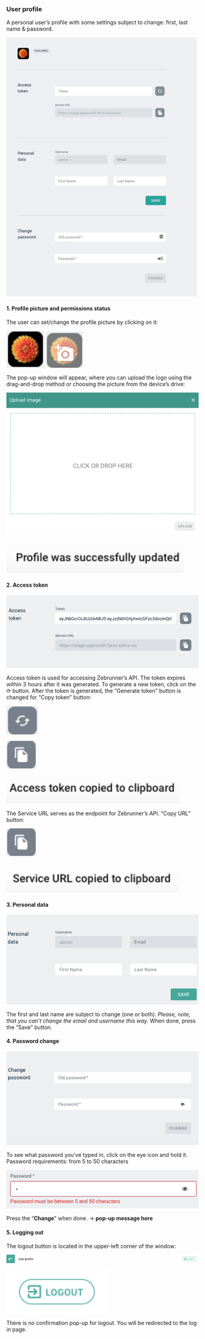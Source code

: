 ### User profile

A personal user’s profile with some settings subject to change: first, last name & password. 

<img src="https://github.com/APGorobets/mkdocks1/blob/master/images/zbrn-userprofile-1.png?raw=true" alt="" width="500" />

#### 1. Profile picture and permissions status
The user can set/change the profile picture by clicking on it:

![alt text](https://github.com/APGorobets/mkdocks1/blob/master/images/zbrn-userprofile-2.png?raw=true)
![alt text](https://github.com/APGorobets/mkdocks1/blob/master/images/zbrn-userprofile-3.png?raw=true)

The pop-up window will appear, where you can upload the logo using the drag-and-drop method or choosing the picture from the device’s drive:

![alt text](https://github.com/APGorobets/mkdocks1/blob/master/images/zbrn-userprofile-4.png?raw=true)

![alt text](https://github.com/APGorobets/mkdocks1/blob/master/images/zbrn-userprofile-5.png?raw=true)

#### 2. Access token

![alt text](https://github.com/APGorobets/mkdocks1/blob/master/images/zbrn-userprofile-6.png?raw=true)

Access token is used for accessing Zebrunner’s API. The token expires within 3 hours after it was generated.
To generate a new token, click on the ⟳ button.
After the token is generated, the “Generate token” button is changed for “Copy token” button:

![alt text](https://github.com/APGorobets/mkdocks1/blob/master/images/zbrn-userprofile-7.png?raw=true)

![alt text](https://github.com/APGorobets/mkdocks1/blob/master/images/zbrn-userprofile-8.png?raw=true)

![alt text](https://github.com/APGorobets/mkdocks1/blob/master/images/zbrn-userprofile-9.png?raw=true)

The Service URL serves as the endpoint for Zebrunner’s API. 
“Copy URL” button:

![alt text](https://github.com/APGorobets/mkdocks1/blob/master/images/zbrn-userprofile-10.png?raw=true)

![alt text](https://github.com/APGorobets/mkdocks1/blob/master/images/zbrn-userprofile-11.png?raw=true)

#### 3. Personal data

![alt text](https://github.com/APGorobets/mkdocks1/blob/master/images/zbrn-userprofile-12.png?raw=true)

The first and last name are subject to change (one or both).
*Please, note, that you can’t change the email and username this way.*
When done, press the “Save” button.

#### 4. Password change

![alt text](https://github.com/APGorobets/mkdocks1/blob/master/images/zbrn-userprofile-13.png?raw=true)

To see what password you’ve typed in, click on the eye icon and hold it.
Password requirements: from 5 to 50 characters

![alt text](https://github.com/APGorobets/mkdocks1/blob/master/images/zbrn-userprofile-14.png?raw=true)

Press the “**Change**” when done. → **pop-up message here**

#### 5. Logging out
The logout button is located in the upper-left corner of the window:

![alt text](https://github.com/APGorobets/mkdocks1/blob/master/images/zbrn-userprofile-15.png?raw=true)

![alt text](https://github.com/APGorobets/mkdocks1/blob/master/images/zbrn-userprofile-16.png?raw=true)

There is no confirmation pop-up for logout. You will be redirected to the log in page.
